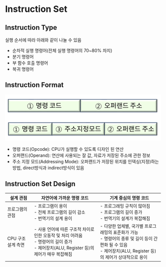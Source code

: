 # Instruction Set

## Instruction Type

실행 순서에 따라 아래와 같이 나눌 수 있음

- 순차적 실행 명령어(전체 실행 명령어의 70~80% 차지)
- 분기 명령어
- 부 함수 호출 명령어
- 복귀 명령어



## Instruction Format

![instruction format](../images/ch3-4_instruction_format.png)

- 명령 코드(Opcode): CPU가 실행할 수 있도록 디자인 된 연산
- 오퍼랜드(Operand): 연산에 사용되는 잘 값, 자료가 저장된 주소에 관한 정보
- 주소 지정 모드(Addressing Mode): 오퍼랜드가 저장된 위치를 인덱싱(지정)하는 방법, direct방식과 indirect방식이 있음



## Instruction Set Design

| 설계 관점          | 자연어에 가까운 명령 코드                                    | 기계 중심의 명령 코드                                        |
| ------------------ | ------------------------------------------------------------ | ------------------------------------------------------------ |
| 프로그램의 관점    | - 프로그램이 용이<br />- 전체 프로그램의 길이 감소<br />- 번역기의 설계 용이 | - 프로그래밍 규칙이 많아짐<br />- 프로그램의 길이 증가<br />- 번역기의 설계가 복잡해짐 |
| CPU 구조 설계 측면 | - 사용 언어에 따른 구조적 차이로 인한 오동작 및 처리 어려움<br />- 명령어의 길이 증가<br />- 제어장치(ALU, Register 등)의 제어가 매우 복잡해짐 | - 다양한 업체별, 국가별 프로그래밍의 표준화가 가능<br />- 명령어의 종류 및 길이 등이 간편화 될 수 있음<br />- 제어장치(ALU, Register 등)의 제어가 상대적으로 용이 |

